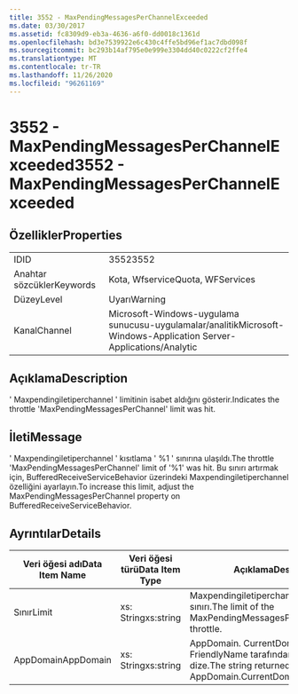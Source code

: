 ```yaml
---
title: 3552 - MaxPendingMessagesPerChannelExceeded
ms.date: 03/30/2017
ms.assetid: fc8309d9-eb3a-4636-a6f0-dd0018c1361d
ms.openlocfilehash: bd3e7539922e6c430c4ffe5bd96ef1ac7dbd098f
ms.sourcegitcommit: bc293b14af795e0e999e3304dd40c0222cf2ffe4
ms.translationtype: MT
ms.contentlocale: tr-TR
ms.lasthandoff: 11/26/2020
ms.locfileid: "96261169"
---
```

# <a name="3552---maxpendingmessagesperchannelexceeded"></a><span data-ttu-id="b7061-102">3552 - MaxPendingMessagesPerChannelExceeded</span><span class="sxs-lookup"><span data-stu-id="b7061-102">3552 - MaxPendingMessagesPerChannelExceeded</span></span>

## <a name="properties"></a><span data-ttu-id="b7061-103">Özellikler</span><span class="sxs-lookup"><span data-stu-id="b7061-103">Properties</span></span>  
  
|||  
|-|-|  
|<span data-ttu-id="b7061-104">ID</span><span class="sxs-lookup"><span data-stu-id="b7061-104">ID</span></span>|<span data-ttu-id="b7061-105">3552</span><span class="sxs-lookup"><span data-stu-id="b7061-105">3552</span></span>|  
|<span data-ttu-id="b7061-106">Anahtar sözcükler</span><span class="sxs-lookup"><span data-stu-id="b7061-106">Keywords</span></span>|<span data-ttu-id="b7061-107">Kota, Wfservice</span><span class="sxs-lookup"><span data-stu-id="b7061-107">Quota, WFServices</span></span>|  
|<span data-ttu-id="b7061-108">Düzey</span><span class="sxs-lookup"><span data-stu-id="b7061-108">Level</span></span>|<span data-ttu-id="b7061-109">Uyarı</span><span class="sxs-lookup"><span data-stu-id="b7061-109">Warning</span></span>|  
|<span data-ttu-id="b7061-110">Kanal</span><span class="sxs-lookup"><span data-stu-id="b7061-110">Channel</span></span>|<span data-ttu-id="b7061-111">Microsoft-Windows-uygulama sunucusu-uygulamalar/analitik</span><span class="sxs-lookup"><span data-stu-id="b7061-111">Microsoft-Windows-Application Server-Applications/Analytic</span></span>|  
  
## <a name="description"></a><span data-ttu-id="b7061-112">Açıklama</span><span class="sxs-lookup"><span data-stu-id="b7061-112">Description</span></span>  

 <span data-ttu-id="b7061-113">' Maxpendingiletiperchannel ' limitinin isabet aldığını gösterir.</span><span class="sxs-lookup"><span data-stu-id="b7061-113">Indicates the throttle 'MaxPendingMessagesPerChannel' limit was hit.</span></span>  
  
## <a name="message"></a><span data-ttu-id="b7061-114">İleti</span><span class="sxs-lookup"><span data-stu-id="b7061-114">Message</span></span>  

 <span data-ttu-id="b7061-115">' Maxpendingiletiperchannel ' kısıtlama ' %1 ' sınırına ulaşıldı.</span><span class="sxs-lookup"><span data-stu-id="b7061-115">The throttle 'MaxPendingMessagesPerChannel' limit of  '%1' was hit.</span></span> <span data-ttu-id="b7061-116">Bu sınırı artırmak için, BufferedReceiveServiceBehavior üzerindeki Maxpendingiletiperchannel özelliğini ayarlayın.</span><span class="sxs-lookup"><span data-stu-id="b7061-116">To increase this limit, adjust the MaxPendingMessagesPerChannel property on BufferedReceiveServiceBehavior.</span></span>  
  
## <a name="details"></a><span data-ttu-id="b7061-117">Ayrıntılar</span><span class="sxs-lookup"><span data-stu-id="b7061-117">Details</span></span>  
  
|<span data-ttu-id="b7061-118">Veri öğesi adı</span><span class="sxs-lookup"><span data-stu-id="b7061-118">Data Item Name</span></span>|<span data-ttu-id="b7061-119">Veri öğesi türü</span><span class="sxs-lookup"><span data-stu-id="b7061-119">Data Item Type</span></span>|<span data-ttu-id="b7061-120">Açıklama</span><span class="sxs-lookup"><span data-stu-id="b7061-120">Description</span></span>|  
|--------------------|--------------------|-----------------|  
|<span data-ttu-id="b7061-121">Sınır</span><span class="sxs-lookup"><span data-stu-id="b7061-121">Limit</span></span>|<span data-ttu-id="b7061-122">xs: String</span><span class="sxs-lookup"><span data-stu-id="b7061-122">xs:string</span></span>|<span data-ttu-id="b7061-123">Maxpendingiletiperchannel kısıtlama sınırı.</span><span class="sxs-lookup"><span data-stu-id="b7061-123">The limit of the MaxPendingMessagesPerChannel throttle.</span></span>|  
|<span data-ttu-id="b7061-124">AppDomain</span><span class="sxs-lookup"><span data-stu-id="b7061-124">AppDomain</span></span>|<span data-ttu-id="b7061-125">xs: String</span><span class="sxs-lookup"><span data-stu-id="b7061-125">xs:string</span></span>|<span data-ttu-id="b7061-126">AppDomain. CurrentDomain. FriendlyName tarafından döndürülen dize.</span><span class="sxs-lookup"><span data-stu-id="b7061-126">The string returned by AppDomain.CurrentDomain.FriendlyName.</span></span>|
